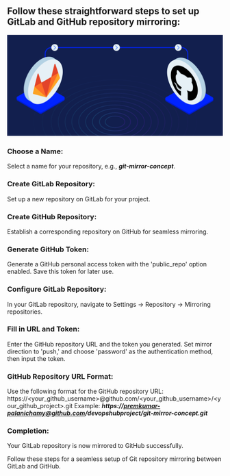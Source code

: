 ## Follow these straightforward steps to set up GitLab and GitHub repository mirroring:


![gitlab_github](docs/images/gitlab_github.png)

### Choose a Name:

Select a name for your repository, e.g., __*git-mirror-concept*__.

### Create GitLab Repository:

Set up a new repository on GitLab for your project.

### Create GitHub Repository:

Establish a corresponding repository on GitHub for seamless mirroring.

### Generate GitHub Token:

Generate a GitHub personal access token with the 'public_repo' option enabled. Save this token for later use.

### Configure GitLab Repository:

In your GitLab repository, navigate to Settings → Repository → Mirroring repositories.

### Fill in URL and Token:

Enter the GitHub repository URL and the token you generated. Set mirror direction to 'push,' and choose 'password' as the authentication method, then input the token.

### GitHub Repository URL Format:

Use the following format for the GitHub repository URL:
https://<your_github_username>@github.com/<your_github_username>/<your_github_project>.git
Example: __*https://premkumar-palanichamy@github.com/devopshubproject/git-mirror-concept.git*__

### Completion:

Your GitLab repository is now mirrored to GitHub successfully.

Follow these steps for a seamless setup of Git repository mirroring between GitLab and GitHub.